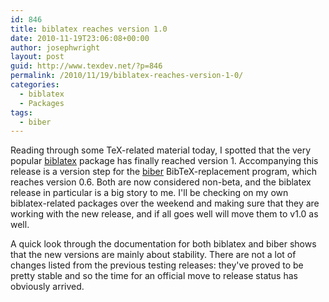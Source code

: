 ```yaml
---
id: 846
title: biblatex reaches version 1.0
date: 2010-11-19T23:06:08+00:00
author: josephwright
layout: post
guid: http://www.texdev.net/?p=846
permalink: /2010/11/19/biblatex-reaches-version-1-0/
categories:
  - biblatex
  - Packages
tags:
  - biber
---
```

Reading through some TeX-related material today, I spotted that the very popular [biblatex](https://ctan.org/pkg/biblatex) package has finally reached version 1. Accompanying this release is a version step for the [biber](http://biblatex-biber.sourceforge.net/) BibTeX-replacement program, which reaches version 0.6. Both are now considered non-beta, and the biblatex release in particular is a big story to me. I'll be checking on my own biblatex-related packages over the weekend and making sure that they are working with the new release, and if all goes well will move them to v1.0 as well.

A quick look through the documentation for both biblatex and biber shows that the new versions are mainly about stability. There are not a lot of changes listed from the previous testing releases: they've proved to be pretty stable and so the time for an official move to release status has obviously arrived.
